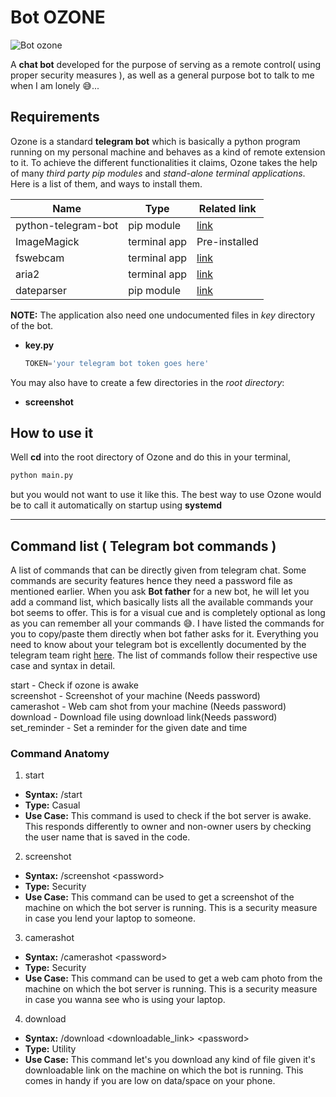 # Bot OZONE
![Bot ozone](https://cdn.dribbble.com/users/101288/screenshots/3489110/4.gif)

A **chat bot** developed for the purpose of serving as a remote control( using proper security measures ), as well as a general purpose bot to talk to me when I am lonely :sweat_smile:...

## Requirements
Ozone is a standard **telegram bot** which is basically a python program running on my personal machine and behaves as a kind of remote extension to it. To achieve the different functionalities it claims, Ozone takes the help of many *third party pip modules* and *stand-alone terminal applications*.
Here is a list of them, and ways to install them.

| Name | Type | Related link |
| --- | --- | --- |
| python-telegram-bot | pip module | [link](https://github.com/python-telegram-bot/python-telegram-bot) |
| ImageMagick | terminal app | Pre-installed |
| fswebcam | terminal app | [link](https://askubuntu.com/questions/106770/take-a-picture-from-terminal) |
| aria2 | terminal app | [link](https://aria2.github.io/) |
| dateparser | pip module | [link](https://dateparser.readthedocs.io/en/latest/#supported-calendars) |

**NOTE:** The application also need one undocumented files in *key* directory of the bot.  
   * **key.py**  
      ```python
	  TOKEN='your telegram bot token goes here'
	  ```

   You may also have to create a few directories in the *root directory*:
   * **screenshot**

## How to use it
Well **cd** into the root directory of Ozone and do this in your terminal,
```bash
python main.py
```
but you would not want to use it like this. The best way to use Ozone would be to call it automatically on startup using **systemd**

---

## Command list ( Telegram bot commands )
A list of commands that can be directly given from telegram chat. Some commands are security features hence they need a password file as mentioned earlier. When you ask **Bot father** for a new bot, he will let you add a command list, which basically lists all the available commands your bot seems to offer. This is for a visual cue and is completely optional as long as you can remember all your commands :sweat_smile:. I have listed the commands for you to copy/paste them directly when bot father asks for it. Everything you need to know about your telegram bot is excellently documented by the telegram team right [here](https://core.telegram.org/bots). The list of commands follow their respective use case and syntax in detail.

start - Check if ozone is awake  
screenshot - Screenshot of your machine (Needs password)  
camerashot - Web cam shot from your machine (Needs password)    
download - Download file using download link(Needs password)  
set_reminder - Set a reminder for the given date and time

### Command Anatomy
1. start  
  * **Syntax:** /start 
  * **Type:** Casual 
  * **Use Case:** This command is used to check if the bot server is awake. This responds differently to owner and non-owner users by checking the user name that is saved in the code. 
2. screenshot  
  * **Syntax:** /screenshot \<password\>   
  * **Type:** Security  
  * **Use Case:** This command can be used to get a screenshot of the machine on which the bot server is running. This is a security measure in case you lend your laptop to someone.
3. camerashot  
  * **Syntax:** /camerashot \<password\>   
  * **Type:** Security  
  * **Use Case:** This command can be used to get a web cam photo from the machine on which the bot server is running. This is a security measure in case you wanna see who is using your laptop.
4. download  
  * **Syntax:** /download \<downloadable_link\> \<password\>   
  * **Type:** Utility  
  * **Use Case:** This command let's you download any kind of file given it's downloadable link on the machine on which the bot is running. This comes in handy if you are low on data/space on your phone.

